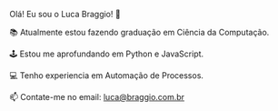 Olá! Eu sou o Luca Braggio! 👋

📚 Atualmente estou fazendo graduação em Ciência da Computação.

🕹️ Estou me aprofundando em Python e JavaScript.

💻 Tenho experiencia em Automação de Processos.

📫 Contate-me no email: luca@braggio.com.br
